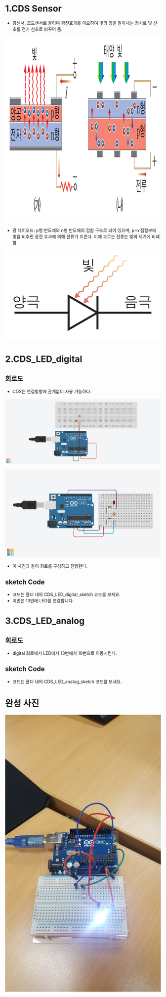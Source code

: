 # 1.CDS Sensor
- 광센서, 조도센서로 불리며 광전효과를 이요하여 빛의 양을 알아내는 장치로 빛 신호를 전기 신호로 바꾸어 줌.
<img src="https://raw.githubusercontent.com/robo0801/embedded/master/%EC%A0%95%EB%B3%B4%EA%B3%BC%ED%95%99%20%ED%94%84%EB%A1%9C%EC%A0%9D%ED%8A%B8/0312_%EC%A1%B0%EB%8F%84%EC%84%BC%EC%84%9C/pic/CDS_%EC%9B%90%EB%A6%AC.png" width="1000px" height="600px">

- 광 다이오드: p형 반도체와 n형 반도체의 접합 구조로 되어 있으며, p-n 접합부에 빛을 비추면 광전 효과에 의해 전류가 흐른다. 
			이때 흐르는 전류는 빛의 세기에 비례함

![광다이오드](https://raw.githubusercontent.com/robo0801/embedded/master/%EC%A0%95%EB%B3%B4%EA%B3%BC%ED%95%99%20%ED%94%84%EB%A1%9C%EC%A0%9D%ED%8A%B8/0312_%EC%A1%B0%EB%8F%84%EC%84%BC%EC%84%9C/pic/%EA%B4%91%EB%8B%A4%EC%9D%B4%EC%98%A4%EB%93%9C.png)


# 2.CDS_LED_digital

## 회로도
- CDS는 연결방향에 관계없이 사용 가능하다.

![CDS_기본회로](https://raw.githubusercontent.com/robo0801/embedded/master/%EC%A0%95%EB%B3%B4%EA%B3%BC%ED%95%99%20%ED%94%84%EB%A1%9C%EC%A0%9D%ED%8A%B8/0312_%EC%A1%B0%EB%8F%84%EC%84%BC%EC%84%9C/pic/CDS_%EA%B8%B0%EB%B3%B8%ED%9A%8C%EB%A1%9C.png)

![CDS_LED_회로도](https://raw.githubusercontent.com/robo0801/embedded/master/%EC%A0%95%EB%B3%B4%EA%B3%BC%ED%95%99%20%ED%94%84%EB%A1%9C%EC%A0%9D%ED%8A%B8/0312_%EC%A1%B0%EB%8F%84%EC%84%BC%EC%84%9C/pic/CDS_LED_%ED%9A%8C%EB%A1%9C%EB%8F%84.png)
- 이 사진과 같이 회로를 구성하고 진행한다.


## sketch Code
- 코드는 폴더 내의 CDS_LED_digital_sketch 코드를 보세요.
- 이번은 13번에 LED를 연결합니다.


# 3.CDS_LED_analog

## 회로도
- digital 회로에서 LED에서 13번에서 10번으로 이동시킨다.

## sketch Code
- 코드는 폴더 내의 CDS_LED_analog_sketch 코드를 보세요.


# 완성 사진
![실제 완성 사진](https://raw.githubusercontent.com/robo0801/embedded/master/%EC%A0%95%EB%B3%B4%EA%B3%BC%ED%95%99%20%ED%94%84%EB%A1%9C%EC%A0%9D%ED%8A%B8/0312_%EC%A1%B0%EB%8F%84%EC%84%BC%EC%84%9C/pic/%EC%8B%A4%EC%A0%9C%20%EC%8B%A4%ED%96%89%20%EC%82%AC%EC%A7%84.jpg)